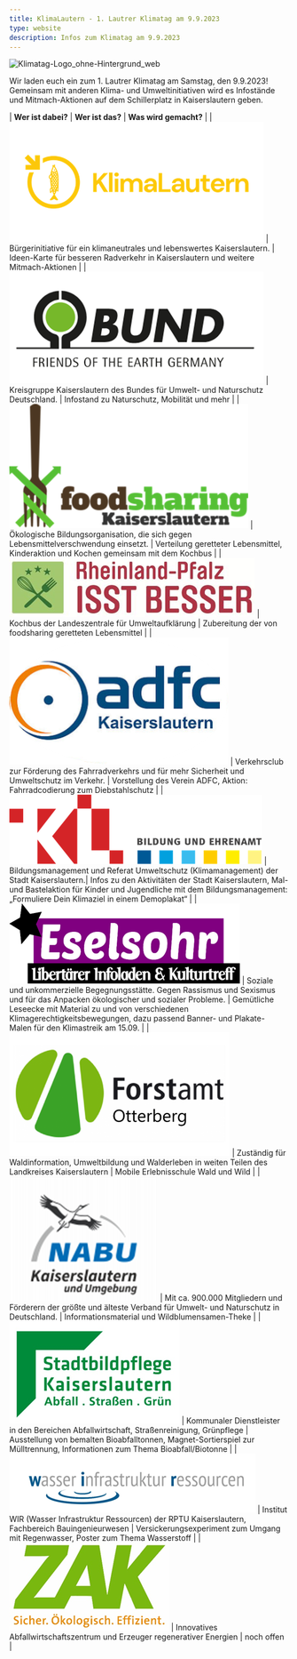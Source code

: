 ```yaml
---
title: KlimaLautern - 1. Lautrer Klimatag am 9.9.2023
type: website
description: Infos zum Klimatag am 9.9.2023
---
```


![Klimatag-Logo_ohne-Hintergrund_web](https://github.com/klimalautern/klimalautern.github.io/assets/142420368/6053b428-1e97-4766-aed1-b7656263603c)


Wir laden euch ein zum 1. Lautrer Klimatag am Samstag, den 9.9.2023! Gemeinsam mit anderen Klima- und Umweltinitiativen wird es Infostände und Mitmach-Aktionen auf dem Schillerplatz in Kaiserslautern geben.

| **Wer ist dabei?** | **Wer ist das?** | **Was wird gemacht?** |
| ![KlimaLautern Logo](/klimatag/KlimaLautern.png) | Bürgerinitiative für ein klimaneutrales und lebenswertes Kaiserslautern. | Ideen-Karte für besseren Radverkehr in Kaiserslautern und weitere Mitmach-Aktionen |
| ![BUND Logo](/klimatag/BUND.png) | Kreisgruppe Kaiserslautern des Bundes für Umwelt- und Naturschutz Deutschland. | Infostand zu Naturschutz, Mobilität und mehr |
| ![foodsharing Logo](/klimatag/foodsharing.png) | Ökologische Bildungsorganisation, die sich gegen Lebensmittelverschwendung einsetzt. | Verteilung geretteter Lebensmittel, Kinderaktion und Kochen gemeinsam mit dem Kochbus |
| ![RLP isst besser Logo](/klimatag/Rheinland-PfalzIsstBesser.png) | Kochbus der Landeszentrale für Umweltaufklärung | Zubereitung der von foodsharing geretteten Lebensmittel |
| ![adfc Logo](/klimatag/adfc.png) | Verkehrsclub zur Förderung des Fahrradverkehrs und für mehr Sicherheit und Umweltschutz im Verkehr. | Vorstellung des Verein ADFC, Aktion: Fahrradcodierung zum Diebstahlschutz |
| ![KL Bildung und Ehrenamt Logo](/klimatag/KLBildungUndEhrenamt.png) | Bildungsmanagement und Referat Umweltschutz (Klimamanagement) der Stadt Kaiserslautern.| Infos zu den Aktivitäten der Stadt Kaiserslautern, Mal- und Bastelaktion für Kinder und Jugendliche mit dem Bildungsmanagement: „Formuliere Dein Klimaziel in einem Demoplakat“ |
| ![Eselsohr Logo](/klimatag/Eselsohr.png) | Soziale und unkommerzielle Begegnungsstätte. Gegen Rassismus und Sexismus und für das Anpacken ökologischer und sozialer Probleme. | Gemütliche Leseecke mit Material zu und von verschiedenen Klimagerechtigkeitsbewegungen, dazu passend Banner- und Plakate- Malen für den Klimastreik am 15.09. |
| ![Forstamt Ottersberg Logo](/klimatag/ForstamtOttersberg.png) | Zuständig für Waldinformation, Umweltbildung und Walderleben in weiten Teilen des Landkreises Kaiserslautern | Mobile Erlebnisschule Wald und Wild |
| ![NABU Logo](/klimatag/NABU.png) | Mit ca. 900.000 Mitgliedern und Förderern der größte und älteste Verband für Umwelt- und Naturschutz in Deutschland. | Informationsmaterial und Wildblumensamen-Theke |
| ![Stadtbild Pflege Logo](/klimatag/StadtbildPflege.png) | Kommunaler Dienstleister in den Bereichen Abfallwirtschaft, Straßenreinigung, Grünpflege | Ausstellung von bemalten Bioabfalltonnen, Magnet-Sortierspiel zur Mülltrennung, Informationen zum Thema Bioabfall/Biotonne |
| ![Wasser Infrastruktur Ressourcen Logo](/klimatag/WasserInfrastrukturRessourcen.png) | Institut WIR (Wasser Infrastruktur Ressourcen) der RPTU Kaiserslautern, Fachbereich Bauingenieurwesen | Versickerungsexperiment zum Umgang mit Regenwasser, Poster zum Thema Wasserstoff |
| ![ZAK Logo](/klimatag/ZAK.png) | Innovatives Abfallwirtschaftszentrum und Erzeuger regenerativer Energien | noch offen |
